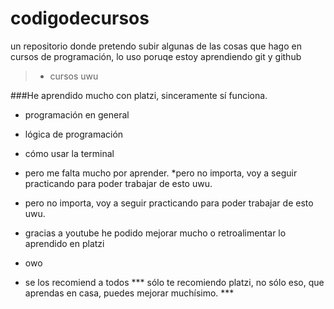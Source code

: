 # codigodecursos
un repositorio donde pretendo subir algunas de las cosas que hago en cursos de programación, lo uso poruqe estoy aprendiendo git y github 
> * cursos uwu

###He aprendido mucho con platzi, sinceramente sí funciona. 


* programación en general

* lógica de programación

* cómo usar la terminal 
* pero me falta mucho por aprender.
*pero no importa, voy a seguir practicando para poder trabajar de esto uwu.

* pero no importa, voy a seguir practicando para poder trabajar de esto uwu.
* gracias a youtube he podido mejorar mucho o retroalimentar lo aprendido en platzi 
* owo
* se los recomiend a todos 
*** sólo te recomiendo platzi, no sólo eso, que aprendas en casa, puedes mejorar muchísimo. ***
